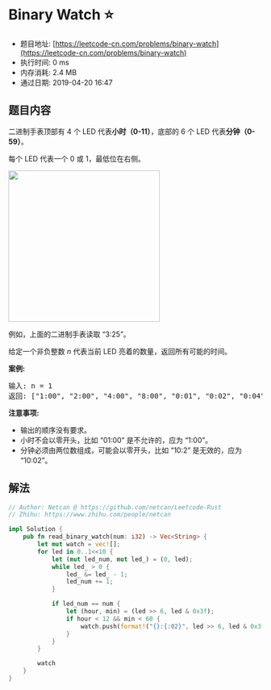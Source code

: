 # Binary Watch :star:
- 题目地址: [https://leetcode-cn.com/problems/binary-watch](https://leetcode-cn.com/problems/binary-watch)
- 执行时间: 0 ms 
- 内存消耗: 2.4 MB
- 通过日期: 2019-04-20 16:47

## 题目内容
<p>二进制手表顶部有 4 个 LED 代表<strong>小时（0-11）</strong>，底部的 6 个 LED 代表<strong>分钟（0-59）</strong>。</p>

<p>每个 LED 代表一个 0 或 1，最低位在右侧。</p>

<p><img src="https://upload.wikimedia.org/wikipedia/commons/8/8b/Binary_clock_samui_moon.jpg" style="height:300px" /></p>

<p>例如，上面的二进制手表读取 “3:25”。</p>

<p>给定一个非负整数 <em>n </em>代表当前 LED 亮着的数量，返回所有可能的时间。</p>

<p><strong>案例:</strong></p>

<pre>
输入: n = 1
返回: ["1:00", "2:00", "4:00", "8:00", "0:01", "0:02", "0:04", "0:08", "0:16", "0:32"]</pre>



<p><strong>注意事项:</strong></p>

<ul>
	<li>输出的顺序没有要求。</li>
	<li>小时不会以零开头，比如 “01:00” 是不允许的，应为 “1:00”。</li>
	<li>分钟必须由两位数组成，可能会以零开头，比如 “10:2” 是无效的，应为 “10:02”。</li>
</ul>


## 解法
```rust
// Author: Netcan @ https://github.com/netcan/Leetcode-Rust
// Zhihu: https://www.zhihu.com/people/netcan

impl Solution {
    pub fn read_binary_watch(num: i32) -> Vec<String> {
        let mut watch = vec![];
        for led in 0..1<<10 {
            let (mut led_num, mut led_) = (0, led);
            while led_ > 0 {
                led_ &= led_ - 1;
                led_num += 1;
            }

            if led_num == num {
                let (hour, min) = (led >> 6, led & 0x3f);
                if hour < 12 && min < 60 {
                    watch.push(format!("{}:{:02}", led >> 6, led & 0x3f))
                }
            }
        }

        watch
    }
}


```